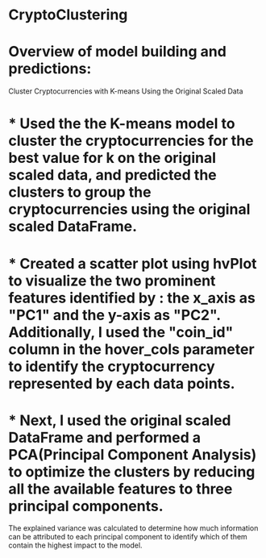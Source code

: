 # CryptoClustering

# Overview of model building and predictions: 
Cluster Cryptocurrencies with K-means Using the Original Scaled Data

# * Used the the K-means model to cluster the cryptocurrencies for the best value for k on the original scaled data, and predicted the clusters to group the cryptocurrencies using the original scaled DataFrame.

# * Created a scatter plot using hvPlot to visualize the two prominent features identified by : the x_axis as "PC1" and the y-axis as "PC2". Additionally, I used the "coin_id" column in the hover_cols parameter to identify the cryptocurrency represented by each data points.


# * Next, I used the original scaled DataFrame and performed a PCA(Principal Component Analysis) to optimize the clusters by reducing all the available features to three principal components.
The explained variance was calculated to determine how much information can be attributed to each principal component to identify which of them contain the highest impact to the model.
